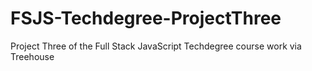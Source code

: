 # FSJS-Techdegree-ProjectThree
Project Three of the Full Stack JavaScript Techdegree course work via Treehouse
